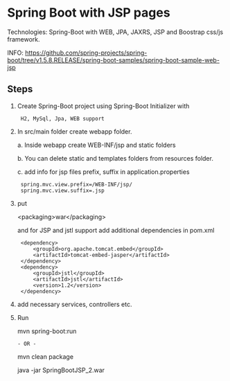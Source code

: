 Spring Boot with JSP pages
===========================
Technologies: Spring-Boot with WEB, JPA, JAXRS, JSP and Boostrap css/js framework.

INFO:
https://github.com/spring-projects/spring-boot/tree/v1.5.8.RELEASE/spring-boot-samples/spring-boot-sample-web-jsp


Steps
-----

1. Create Spring-Boot project using Spring-Boot Initializer with

        H2, MySql, Jpa, WEB support

2. In src/main folder create webapp folder.

   a. Inside webapp create WEB-INF/jsp and static folders

   b. You can delete static and templates folders from resources folder.
   
   c. add info for jsp files prefix, suffix in application.properties

        spring.mvc.view.prefix=/WEB-INF/jsp/
        spring.mvc.view.suffix=.jsp


3. put 
   
   \<packaging>war\</packaging>
   
   and for JSP and jstl support add additional dependencies in pom.xml

        <dependency>
            <groupId>org.apache.tomcat.embed</groupId>
            <artifactId>tomcat-embed-jasper</artifactId>
        </dependency>
        <dependency>
            <groupId>jstl</groupId>
            <artifactId>jstl</artifactId>
            <version>1.2</version>
        </dependency>

4. add necessary services, controllers etc.

5. Run

    mvn spring-boot:run

       - OR -

    mvn clean package

    java -jar SpringBootJSP_2.war
